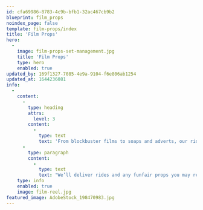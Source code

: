 ```yaml
---
id: cfa69986-8783-4c9b-bfb1-32ac467cb9b2
blueprint: film_props
noindex_page: false
template: film-props/index
title: 'Film Props'
hero:
  -
    image: film-props-set-management.jpg
    title: 'Film Props'
    type: hero
    enabled: true
updated_by: 169f1327-7085-4e9a-9104-f6e806ab1254
updated_at: 1644236081
info:
  -
    content:
      -
        type: heading
        attrs:
          level: 3
        content:
          -
            type: text
            text: 'From blockbuster films to soaps and adverts, our rides and props can really take them to the next level!'
      -
        type: paragraph
        content:
          -
            type: text
            text: "We’ll deliver rides and any funfair props you may require to keep your production on schedule! The EC Events team will transport your chosen attractions and props to your shooting location as well as any set-up that may be needed.\_"
    type: info
    enabled: true
    image: film-reel.jpg
featured_image: AdobeStock_198470983.jpg
---
```

